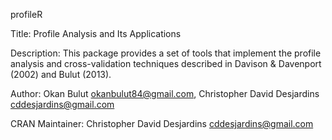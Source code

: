 profileR

Title: Profile Analysis and Its Applications

Description: This package provides a set of tools that implement the profile
    analysis and cross-validation techniques described in Davison & Davenport
    (2002) and Bulut (2013).

Author: Okan Bulut <okanbulut84@gmail.com>, Christopher David Desjardins
    <cddesjardins@gmail.com>

CRAN Maintainer: Christopher David Desjardins <cddesjardins@gmail.com>

